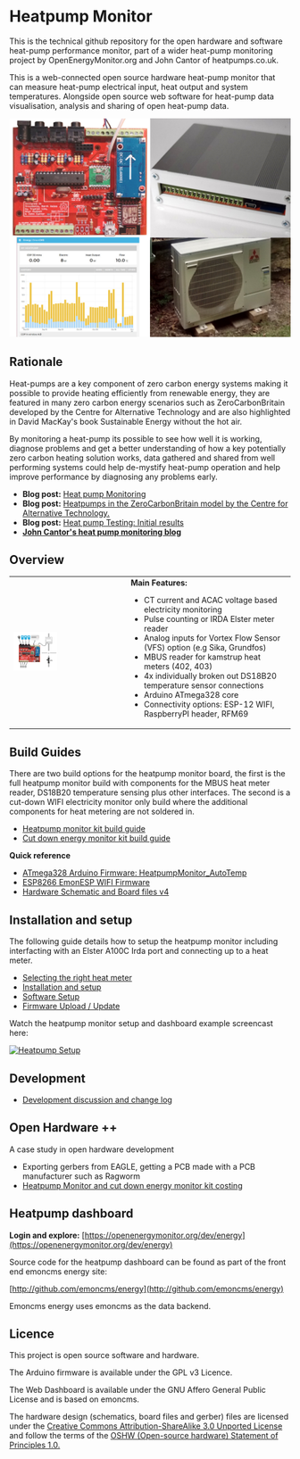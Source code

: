 # Heatpump Monitor

This is the technical github repository for the open hardware and software heat-pump performance monitor, part of a wider heat-pump monitoring project by OpenEnergyMonitor.org and John Cantor of heatpumps.co.uk.

This is a web-connected open source hardware heat-pump monitor that can measure heat-pump electrical input, heat output and system temperatures. Alongside open source web software for heat-pump data visualisation, analysis and sharing of open heat-pump data.

![Heatpump monitor](images/topgraphic.jpg)

## Rationale

Heat-pumps are a key component of zero carbon energy systems making it possible to provide heating efficiently from renewable energy, they are featured in many zero carbon energy scenarios such as ZeroCarbonBritain developed by the Centre for Alternative Technology and are also highlighted in David MacKay's book Sustainable Energy without the hot air.

By monitoring a heat-pump its possible to see how well it is working, diagnose problems and get a better understanding of how a key potentially zero carbon heating solution works, data gathered and shared from well performing systems could help de-mystify heat-pump operation and help improve performance by diagnosing any problems early.

- **Blog post:** [Heat pump Monitoring](https://blog.openenergymonitor.org/2015/12/heat-pump-monitoring)
- **Blog post:** [Heatpumps in the ZeroCarbonBritain model by the Centre for Alternative Technology.](https://blog.openenergymonitor.org/2015/12/heatpumps-in-zerocarbonbritain-model-by)
- **Blog post:** [Heat pump Testing: Initial results](https://blog.openenergymonitor.org/2016/02/heat-pump-testing-initial-results)
- **[John Cantor's heat pump monitoring blog](http://johncantorheatpumps.blogspot.co.uk)**

## Overview

<table>
<tr><td>
<img style="width:40%" src="images/HPgraphic.png">
</td><td>
<b>Main Features:</b><br>
<ul>
<li>CT current and ACAC voltage based electricity monitoring</li>
<li>Pulse counting or IRDA Elster meter reader</li>
<li>Analog inputs for Vortex Flow Sensor (VFS) option (e.g Sika, Grundfos)</li>
<li>MBUS reader for kamstrup heat meters (402, 403)</li>
<li>4x individually broken out DS18B20 temperature sensor connections</li>
<li>Arduino ATmega328 core</li>
<li>Connectivity options: ESP-12 WIFI, RaspberryPI header, RFM69</li>
</ul>
</td>
</tr>
</table>

## Build Guides

There are two build options for the heatpump monitor board, the first is the full heatpump monitor build with components for the MBUS heat meter reader, DS18B20 temperature sensing plus other interfaces. The second is a cut-down WIFI electricity monitor only build where the additional components for heat metering are not soldered in.

- [Heatpump monitor kit build guide](heatpumpmonitor_build.md)
- [Cut down energy monitor kit build guide](energymonitor_build.md)

**Quick reference**

- [ATmega328 Arduino Firmware: HeatpumpMonitor_AutoTemp](https://github.com/openenergymonitor/HeatpumpMonitor/blob/master/Firmware/Arduino/HeatpumpMonitor_AutoTemp)
- [ESP8266 EmonESP WIFI Firmware](https://github.com/openenergymonitor/EmonESP)
- [Hardware Schematic and Board files v4](https://github.com/openenergymonitor/HeatpumpMonitor/tree/master/Hardware/v4)

## Installation and setup

The following guide details how to setup the heatpump monitor including interfacting with an Elster A100C Irda port and connecting up to a heat meter.

- [Selecting the right heat meter](selectingheatmeter.md)
- [Installation and setup](installation.md)
- [Software Setup](software_setup.md)
- [Firmware Upload / Update](firmware-upload.md)

Watch the heatpump monitor setup and dashboard example screencast here:

[![Heatpump Setup](https://img.youtube.com/vi/71LrNdq08hs/0.jpg)](https://www.youtube.com/watch?v=71LrNdq08hs)

## Development

- [Development discussion and change log](development.md)

## Open Hardware ++

A case study in open hardware development

- Exporting gerbers from EAGLE, getting a PCB made with a PCB manufacturer such as Ragworm
- [Heatpump Monitor and cut down energy monitor kit costing](costingexample.md)


## Heatpump dashboard

**Login and explore:** [https://openenergymonitor.org/dev/energy](https://openenergymonitor.org/dev/energy)

Source code for the heatpump dashboard can be found as part of the front end emoncms energy site:

[http://github.com/emoncms/energy](http://github.com/emoncms/energy)

Emoncms energy uses emoncms as the data backend.

## Licence

This project is open source software and hardware.

The Arduino firmware is available under the GPL v3 Licence. 

The Web Dashboard is available under the GNU Affero General Public License and is based on emoncms.

The hardware design (schematics, board files and gerber) files are licensed under the [Creative Commons Attribution-ShareAlike 3.0 Unported License](http://creativecommons.org/licenses/by-sa/3.0/) and follow the terms of the [OSHW (Open-source hardware) Statement of Principles 1.0.](http://freedomdefined.org/OSHW)
